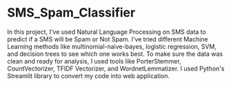 # SMS_Spam_Classifier
In this project, I've used Natural Language Processing on SMS data to predict if a SMS will be Spam or Not Spam. I've tried different Machine Learning methods like multinomial-naive-bayes, logistic regression, SVM, and decision trees to see which one works best. To make sure the data was clean and ready for analysis, I used tools like PorterStemmer, CountVectorizer, TFIDF Vectorizer, and WordnetLemmatizer. I used Python's Streamlit library to convert my code into web application.
